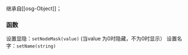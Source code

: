 继承自[[osg-Object]]；

### 函数
设置显隐：`setNodeMask(value)`    (当value 为0时隐藏，不为0时显示）
设置名字：`setName(string)`
